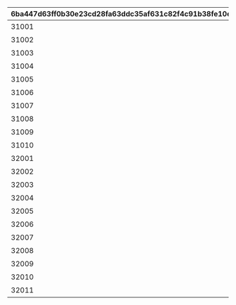 |6ba447d63ff0b30e23cd28fa63ddc35af631c82f4c91b38fe10e2d6f4a299356|650651b8b58613f4cdaac2ab287d354f9ed37bbb1fc13aaf9ebc1c2f3cefb6b2|e6c1ffdba2912e2ad20c91c3e21fd3d7d9642856507aaadb847a8cc3ceafaff0|392bb9e72059ef394d6177c1e8ed44074edc574abf65b4dfb2da84825454577d|bc3e5c80a546ff0c82f622d4f3c94164a442590d37ef6095b2ae2003291658e1|0f5e19c4197940dce7444c3f97195ed3d4945cba36f306615f1a2cd39becb328|cc67bba29af908e6bda488afa43b7db3add1a1277eda224f250b93726b1ce05f|056b108681ba389da45fcb550bf5290466443668a8d738101ef04e5e3e2b41a3|dd38930d90cc50863c776a6272526f2c5613862b1c114911fc54cbbdbf3443a5|bbf0a19ffacb79e026a3a5fade5ffe78fee8fa63145a4f67cd1e168ad5bd1d85|e07488c3d82c3f5bcf0e6d9afea62ed96fc26a7e48fa17f77e7cbbd30c422bd3|66420af8daead462145d5f3bc16eeacddd76ca698cd1b7e5e4a2962da0b83ada|991d21fcf394e3ffed38f77b19e53bfb8a42b2c30108c9c0b7d1bfa22440c1f9|f9aa2f250e5210d34c9392ed4f63390756a2385a1bd729f3308947777f70905a|3f18b41f163b4b624830e87be818f286451a9929eb56dfb4f63519c74c408bab|
| --- | --- | --- | --- | --- | --- | --- | --- | --- | --- | --- | --- | --- | --- | --- |
|31001|195|501010001|200010|45|1|雲をつらぬく山脈|0|400|400|11002012|雲海の山脈|4003002|4003001|10|
|31002|-110|501010002|200020|30|1|深い森の奥に存在する1本の大樹|0|300|300|11005013|密林の大樹|4003004|4003003|10|
|31003|-570|501010003|200030|-190|1|断崖絶壁で発見された遺跡|0|200|200|11007014|断崖の遺跡|4003006|4003005|10|
|31004|750|501010004|200040|-30|1|大海原にそびえる謎の巨塔|0|100|100|11011017|蒼海の孤塔|4003008|4003007|10|
|31005|465|501010005|200050|20|1|瘴気渦巻く常闇の孤峰|0|100|100|11014014|毒瘴の闇稜|4003010|4003009|10|
|31006|360|501010006|200060|90|1|厳峰に佇む竜の寝床|0|100|100|11026014|緑竜の骸嶺|4003012|4003011|10|
|31007|130|501010007|200070|90|1|天空の番人が静かに眠る聖城|0|100|100|11035014|天上の浮城|4003014|4003013|10|
|31008|-50|501010008|200080|120|1|砂の大瀑布が落ちゆく果ての都|0|100|100|11047014|砂瀑の底都|4003018|4003017|10|
|31009|-360|501010009|200090|70|1|紺碧の底に君臨する海王の城砦|0|100|100|11057014|紺碧の王砦|4003020|4003019|10|
|31010|0|501010010|0|0|1|四季彩りし霊狐の仙境|0|100|0|11062014|四彩の霊峰|4003022|4003021|10|
|32001|0|0|0|0|1|期間限定ダンジョンの踏破に挑戦|31006|100|100|0|スペシャルダンジョン|4003016|4003015|10|
|32002|0|0|0|0|1|期間限定ダンジョンの踏破に挑戦|31006|100|100|0|スペシャルダンジョン|0|0|10|
|32003|0|0|0|0|1|期間限定ダンジョンの踏破に挑戦|31006|100|100|0|スペシャルダンジョン|0|0|10|
|32004|0|0|0|0|1|期間限定ダンジョンの踏破に挑戦|31006|100|100|0|スペシャルダンジョン|0|0|10|
|32005|0|0|0|0|1|期間限定ダンジョンの踏破に挑戦|31006|100|100|0|スペシャルダンジョン|0|0|10|
|32006|0|0|0|0|1|期間限定ダンジョンの踏破に挑戦|31006|100|100|0|スペシャルダンジョン|0|0|10|
|32007|0|0|0|0|1|期間限定ダンジョンの踏破に挑戦|31006|100|100|0|スペシャルダンジョン|0|0|10|
|32008|0|0|0|0|1|期間限定ダンジョンの踏破に挑戦|31006|100|100|0|スペシャルダンジョン|0|0|10|
|32009|0|0|0|0|1|期間限定ダンジョンの踏破に挑戦|31006|100|100|0|スペシャルダンジョン|0|0|10|
|32010|0|0|0|0|1|期間限定ダンジョンの踏破に挑戦|31006|100|100|0|スペシャルダンジョン|0|0|10|
|32011|0|0|0|0|1|期間限定ダンジョンの踏破に挑戦|31006|100|100|0|スペシャルダンジョン|0|0|10|